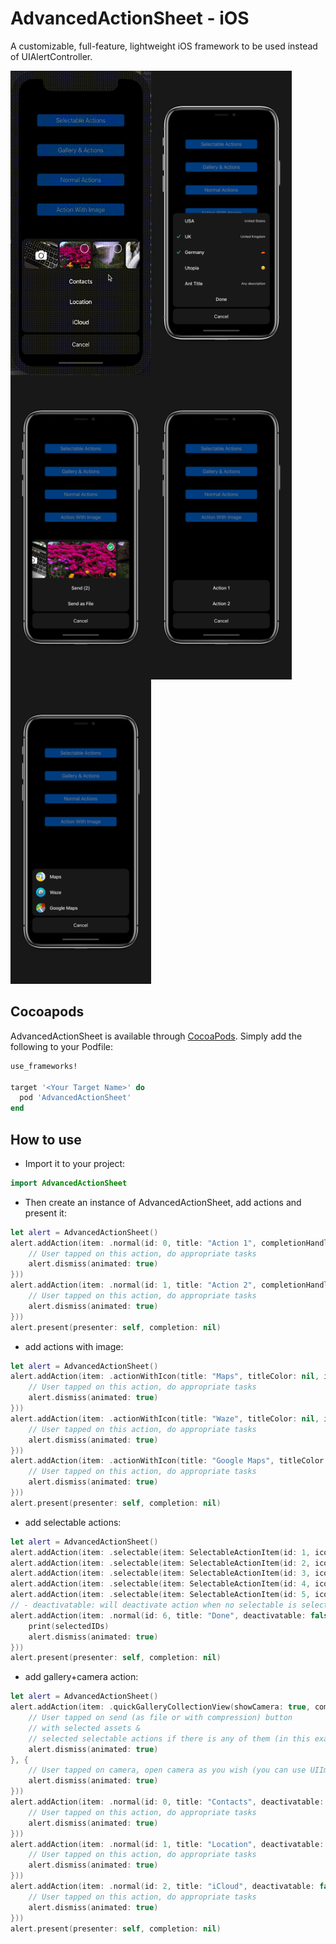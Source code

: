 # AdvancedActionSheet - iOS
A customizable, full-feature, lightweight iOS framework to be used instead of UIAlertController.

<img align="left" src="./AdvancedActionSheetExamples/ScreenShots/5.gif?raw" width="225" height="487">
<img align="left" src="./AdvancedActionSheetExamples/ScreenShots/1.jpg?raw" width="225" height="487">
<img align="left" src="./AdvancedActionSheetExamples/ScreenShots/2.jpg?raw" width="225" height="487">
<img align="left" src="./AdvancedActionSheetExamples/ScreenShots/3.jpg?raw" width="225" height="487">
<img src="./AdvancedActionSheetExamples/ScreenShots/4.jpg?raw" width="225" height="487">

## Cocoapods

AdvancedActionSheet is available through [CocoaPods](http://cocoapods.org). Simply add the following to your Podfile:

```ruby
use_frameworks!

target '<Your Target Name>' do
  pod 'AdvancedActionSheet'
end
```

## How to use

* Import it to your project:
```swift
import AdvancedActionSheet
```

* Then create an instance of AdvancedActionSheet, add actions and present it:
```swift
let alert = AdvancedActionSheet()
alert.addAction(item: .normal(id: 0, title: "Action 1", completionHandler: { (_) in
    // User tapped on this action, do appropriate tasks
    alert.dismiss(animated: true)
}))
alert.addAction(item: .normal(id: 1, title: "Action 2", completionHandler: { (_) in
    // User tapped on this action, do appropriate tasks
    alert.dismiss(animated: true)
}))
alert.present(presenter: self, completion: nil)
```

* add actions with image:
```swift
let alert = AdvancedActionSheet()
alert.addAction(item: .actionWithIcon(title: "Maps", titleColor: nil, image: UIImage(named: "maps") ?? UIImage(), completionHandler: { (_) in
    // User tapped on this action, do appropriate tasks
    alert.dismiss(animated: true)
}))
alert.addAction(item: .actionWithIcon(title: "Waze", titleColor: nil, image: UIImage(named: "waze") ?? UIImage(), completionHandler: { (_) in
    // User tapped on this action, do appropriate tasks
    alert.dismiss(animated: true)
}))
alert.addAction(item: .actionWithIcon(title: "Google Maps", titleColor: nil, image: UIImage(named: "google-maps") ?? UIImage(), completionHandler: { (_) in
    // User tapped on this action, do appropriate tasks
    alert.dismiss(animated: true)
}))
alert.present(presenter: self, completion: nil)
```

* add selectable actions:
```swift
let alert = AdvancedActionSheet()
alert.addAction(item: .selectable(item: SelectableActionItem(id: 1, icon: nil, title: "USA", subtitle: "United States", defaultSelectionStatus: false, drawBottomLine: true)))
alert.addAction(item: .selectable(item: SelectableActionItem(id: 2, icon: nil, title: "UK", subtitle: "United Kingdom", defaultSelectionStatus: true, drawBottomLine: true)))
alert.addAction(item: .selectable(item: SelectableActionItem(id: 3, icon: nil, title: "Germany", subtitle: "🇩🇪", defaultSelectionStatus: true, drawBottomLine: true)))
alert.addAction(item: .selectable(item: SelectableActionItem(id: 4, icon: nil, title: "Utopia", subtitle: "🤨", defaultSelectionStatus: true, drawBottomLine: true)))
alert.addAction(item: .selectable(item: SelectableActionItem(id: 5, icon: nil, title: "Ant Title", subtitle: "Any description", defaultSelectionStatus: false, drawBottomLine: true)))
// - deactivatable: will deactivate action when no selectable is selected, and reactivate it as soon as one of them become selected
alert.addAction(item: .normal(id: 6, title: "Done", deactivatable: false, completionHandler: { (selectedIDs) in
    print(selectedIDs)
    alert.dismiss(animated: true)
}))
alert.present(presenter: self, completion: nil)
```

* add gallery+camera action:
```swift
let alert = AdvancedActionSheet()
alert.addAction(item: .quickGalleryCollectionView(showCamera: true, completionHandler: { (assets, selectedActionIDs, sendAsFile) in
    // User tapped on send (as file or with compression) button
    // with selected assets &
    // selected selectable actions if there is any of them (in this example we have no selectable action while having gallery action)
    alert.dismiss(animated: true)
}, {
    // User tapped on camera, open camera as you wish (you can use UIImagePickerController)
    alert.dismiss(animated: true)
}))
alert.addAction(item: .normal(id: 0, title: "Contacts", deactivatable: false, completionHandler: { (selectedIDs) in
    // User tapped on this action, do appropriate tasks
    alert.dismiss(animated: true)
}))
alert.addAction(item: .normal(id: 1, title: "Location", deactivatable: false, completionHandler: { (selectedIDs) in
    // User tapped on this action, do appropriate tasks
    alert.dismiss(animated: true)
}))
alert.addAction(item: .normal(id: 2, title: "iCloud", deactivatable: false, completionHandler: { (selectedIDs) in
    // User tapped on this action, do appropriate tasks
    alert.dismiss(animated: true)
}))
alert.present(presenter: self, completion: nil)
```
